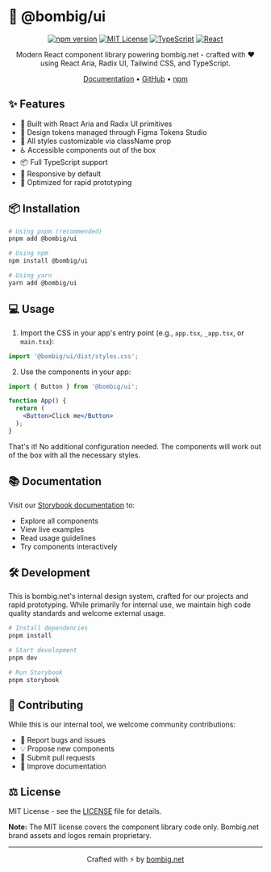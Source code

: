 # 🎨 @bombig/ui

<div align="center">

[![npm version](https://img.shields.io/npm/v/@bombig/ui.svg?style=flat)](https://www.npmjs.com/package/@bombig/ui)
[![MIT License](https://img.shields.io/badge/license-MIT-blue.svg)](LICENSE)
[![TypeScript](https://img.shields.io/badge/TypeScript-Ready-blue.svg)](https://www.typescriptlang.org/)
[![React](https://img.shields.io/badge/React-18+-61DAFB.svg)](https://reactjs.org/)

Modern React component library powering bombig.net - crafted with ❤️ using React Aria, Radix UI, Tailwind CSS, and TypeScript.

[Documentation](https://bombig-net.github.io/ui/) • [GitHub](https://github.com/bombig-net/ui) • [npm](https://www.npmjs.com/package/@bombig/ui)

</div>

## ✨ Features

- 🎯 Built with React Aria and Radix UI primitives
- 🎨 Design tokens managed through Figma Tokens Studio
- 💅 All styles customizable via className prop
- ♿️ Accessible components out of the box
- 📦 Full TypeScript support
- 📱 Responsive by default
- 🚀 Optimized for rapid prototyping

## 📦 Installation

```bash
# Using pnpm (recommended)
pnpm add @bombig/ui

# Using npm
npm install @bombig/ui

# Using yarn
yarn add @bombig/ui
```

## 💻 Usage

1. Import the CSS in your app's entry point (e.g., `app.tsx`, `_app.tsx`, or `main.tsx`):

```jsx
import '@bombig/ui/dist/styles.css';
```

2. Use the components in your app:

```jsx
import { Button } from '@bombig/ui';

function App() {
  return (
    <Button>Click me</Button>
  );
}
```

That's it! No additional configuration needed. The components will work out of the box with all the necessary styles.

## 📚 Documentation

Visit our [Storybook documentation](https://bombig-net.github.io/ui/) to:
- Explore all components
- View live examples
- Read usage guidelines
- Try components interactively

## 🛠 Development

This is bombig.net's internal design system, crafted for our projects and rapid prototyping. While primarily for internal use, we maintain high code quality standards and welcome external usage.

```bash
# Install dependencies
pnpm install

# Start development
pnpm dev

# Run Storybook
pnpm storybook
```

## 🤝 Contributing

While this is our internal tool, we welcome community contributions:

- 🐛 Report bugs and issues
- 💡 Propose new components
- 🔧 Submit pull requests
- 📝 Improve documentation

## ⚖️ License

MIT License - see the [LICENSE](LICENSE) file for details.

**Note:** The MIT license covers the component library code only. Bombig.net brand assets and logos remain proprietary.

---

<div align="center">
Crafted with ⚡ by <a href="https://bombig.net">bombig.net</a>
</div>